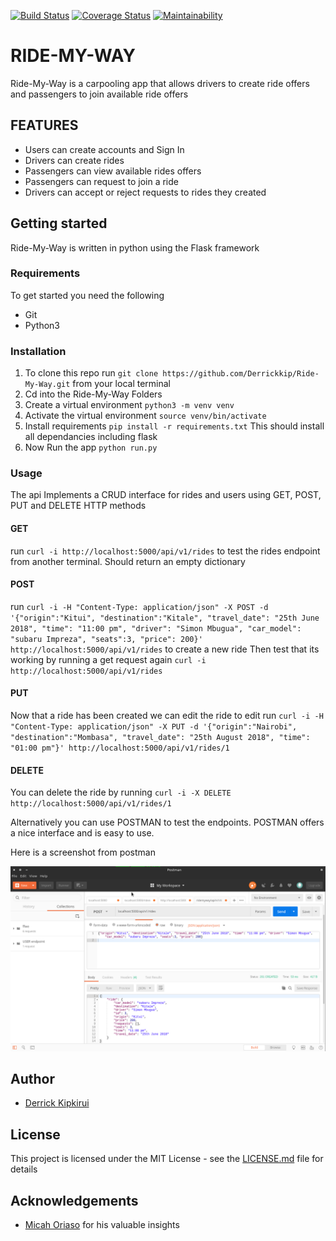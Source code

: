 [![Build Status](https://travis-ci.org/Derrickkip/Ride-My-Way.svg?branch=develop)](https://travis-ci.org/Derrickkip/Ride-My-Way) [![Coverage Status](https://coveralls.io/repos/github/Derrickkip/Ride-My-Way/badge.svg?branch=develop)](https://coveralls.io/github/Derrickkip/Ride-My-Way?branch=develop) [![Maintainability](https://api.codeclimate.com/v1/badges/b3f10d58926db9638e30/maintainability)](https://codeclimate.com/github/Derrickkip/Ride-My-Way/maintainability)

# RIDE-MY-WAY
 Ride-My-Way is a carpooling app that allows drivers to create ride offers and passengers to join available ride offers
 
## FEATURES
* Users can create accounts and Sign In
* Drivers can create rides
* Passengers can view available rides offers
* Passengers can request to join a ride
* Drivers can accept or reject requests to rides they created

## Getting started
 Ride-My-Way is written in python using the Flask framework
### Requirements
To get started you need the following
 * Git
 * Python3

### Installation
1. To clone this repo run ``git clone https://github.com/Derrickkip/Ride-My-Way.git`` from your local terminal
2. Cd into the Ride-My-Way Folders
3. Create a virtual environment `python3 -m venv venv`
4. Activate the virtual environment `source venv/bin/activate`
5. Install requirements `pip install -r requirements.txt` This should install all dependancies including flask
5. Now Run the app `python run.py`

### Usage
The api Implements a CRUD interface for rides and users using GET, POST, PUT and DELETE HTTP methods

#### GET
run `curl -i http://localhost:5000/api/v1/rides` to test the rides endpoint from another terminal. Should return an empty dictionary

#### POST
run `curl -i -H "Content-Type: application/json" -X POST -d '{"origin":"Kitui", "destination":"Kitale", "travel_date": "25th June 2018", "time": "11:00 pm", "driver": "Simon Mbugua", "car_model": "subaru Impreza", "seats":3, "price": 200}' http://localhost:5000/api/v1/rides` to create a new ride
Then test that its working by running a get request again `curl -i http://localhost:5000/api/v1/rides`

#### PUT
Now that a ride has been created we can edit the ride
to edit run `curl -i -H "Content-Type: application/json" -X PUT -d '{"origin":"Nairobi", "destination":"Mombasa", "travel_date": "25th August 2018", "time": "01:00 pm"}' http://localhost:5000/api/v1/rides/1`

#### DELETE
You can delete the ride by running `curl -i -X DELETE http://localhost:5000/api/v1/rides/1` 

Alternatively you can use POSTMAN to test the endpoints. POSTMAN offers a nice interface and is easy to use.

Here is a screenshot from postman

![Alt postman](/screenshots/postman.png)




## Author
* [Derrick Kipkirui](https://github.com/Derrickkip)

## License
This project is licensed under the MIT License - see the [LICENSE.md](LICENSE) file for details

## Acknowledgements
* [Micah Oriaso](https://github.com/micahoriaso)  for his valuable insights
